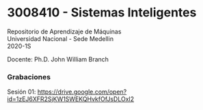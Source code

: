 # 3008410 - Sistemas Inteligentes

Repositorio de Aprendizaje de Máquinas  
Universidad Nacional - Sede Medellin  
2020-1S

Docente: Ph.D. John William Branch  

### Grabaciones  
Sesión 01: https://drive.google.com/open?id=1zEJ6XFR2SjKW1SWEKQHvkfOfJsDLOxl2